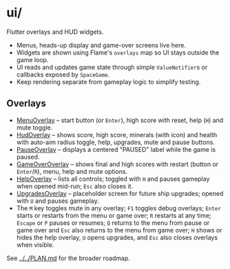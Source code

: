 # ui/

Flutter overlays and HUD widgets.

- Menus, heads-up display and game-over screens live here.
- Widgets are shown using Flame's `overlays` map so UI stays outside the
  game loop.
- UI reads and updates game state through simple `ValueNotifier`s or
  callbacks exposed by `SpaceGame`.
- Keep rendering separate from gameplay logic to simplify testing.

## Overlays

- [MenuOverlay](menu_overlay.md) – start button (or `Enter`), high score with
  reset, help (`H`) and mute toggle.
- [HudOverlay](hud_overlay.md) – shows score, high score, minerals (with icon)
    and health with auto-aim radius toggle, help, upgrades, mute and pause buttons.
- [PauseOverlay](pause_overlay.md) – displays a centered "PAUSED" label while
  the game is paused.
- [GameOverOverlay](game_over_overlay.md) – shows final and high scores with
  restart (button or `Enter`/`R`), menu, help and mute options.
- [HelpOverlay](help_overlay.md) – lists all controls; toggled with `H` and
  pauses gameplay when opened mid-run; `Esc` also closes it.
- [UpgradesOverlay](upgrades_overlay.md) – placeholder screen for future ship
  upgrades; opened with `U` and pauses gameplay.
- The `M` key toggles mute in any overlay; `F1` toggles debug overlays;
  `Enter` starts or restarts from the menu or game over; `R` restarts at any
  time; `Escape` or `P` pauses or resumes; `Q` returns to the menu from pause
  or game over and `Esc` also returns to the menu from game over; `H` shows or
  hides the help overlay, `U` opens upgrades, and `Esc` also closes overlays
  when visible.

See [../../PLAN.md](../../PLAN.md) for the broader roadmap.
